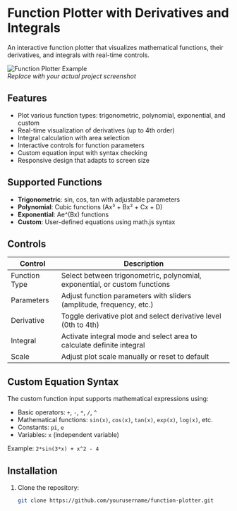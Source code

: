 # Function Plotter with Derivatives and Integrals

An interactive function plotter that visualizes mathematical functions, their derivatives, and integrals with real-time controls.

![Function Plotter Example](https://via.placeholder.com/800x400?text=Function+Plotter+Screenshot)  
*Replace with your actual project screenshot*

## Features

- Plot various function types: trigonometric, polynomial, exponential, and custom
- Real-time visualization of derivatives (up to 4th order)
- Integral calculation with area selection
- Interactive controls for function parameters
- Custom equation input with syntax checking
- Responsive design that adapts to screen size

## Supported Functions

- **Trigonometric**: sin, cos, tan with adjustable parameters
- **Polynomial**: Cubic functions (Ax³ + Bx² + Cx + D)
- **Exponential**: Ae^(Bx) functions
- **Custom**: User-defined equations using math.js syntax

## Controls

| Control | Description |
|---------|-------------|
| Function Type | Select between trigonometric, polynomial, exponential, or custom functions |
| Parameters | Adjust function parameters with sliders (amplitude, frequency, etc.) |
| Derivative | Toggle derivative plot and select derivative level (0th to 4th) |
| Integral | Activate integral mode and select area to calculate definite integral |
| Scale | Adjust plot scale manually or reset to default |

## Custom Equation Syntax

The custom function input supports mathematical expressions using:

- Basic operators: `+`, `-`, `*`, `/`, `^`
- Mathematical functions: `sin(x)`, `cos(x)`, `tan(x)`, `exp(x)`, `log(x)`, etc.
- Constants: `pi`, `e`
- Variables: `x` (independent variable)

Example: `2*sin(3*x) + x^2 - 4`

## Installation

1. Clone the repository:
   ```bash
   git clone https://github.com/yourusername/function-plotter.git
